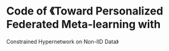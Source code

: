 # Code of 《Toward Personalized Federated Meta-learning with
Constrained Hypernetwork on Non-IID Data》
